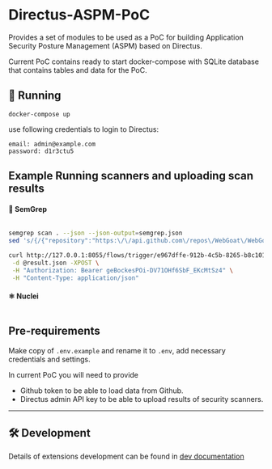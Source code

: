 # Directus-ASPM-PoC

Provides a set of modules to be used as a PoC for building Application Security Posture Management (ASPM) based on Directus.

Current PoC contains ready to start docker-compose with SQLite database that contains tables and data for the PoC.


## 🚀 Running

```
docker-compose up
```
use following credentials to login to Directus:
```
email: admin@example.com
password: d1r3ctu5
```


## Example Running scanners and uploading scan results

#### 📡 SemGrep
```bash

semgrep scan . --json --json-output=semgrep.json
sed 's/{/{"repository":"https:\/\/api.github.com\/repos\/WebGoat\/WebGoat-Legacy",/' semgrep.json > result.json

curl http://127.0.0.1:8055/flows/trigger/e967dffe-912b-4c5b-8265-b8c101e090ac \
 -d @result.json -XPOST \
 -H "Authorization: Bearer geBockesPOi-DV71OHf6SbF_EKcMtSz4" \
 -H "Content-Type: application/json"
```

#### ⚛️ Nuclei
```bash

```


## Pre-requirements

Make copy of `.env.example` and rename it to `.env`, add necessary credentials and settings.

In current PoC you will need to provide 
 - Github token to be able to load data from Github.
 - Directus admin API key to be able to upload results of security scanners.










-----

## 🛠️ Development

Details of extensions development can be found in [dev documentation](docs/development.md)
